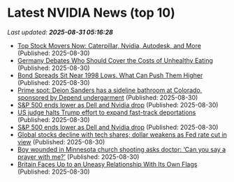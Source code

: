 # Latest NVIDIA News (top 10)
_Last updated: **2025-08-31 05:16:28**_

- [Top Stock Movers Now: Caterpillar, Nvidia, Autodesk, and More](https://biztoc.com/x/0054f0243ffb7f39) (Published: 2025-08-30)
- [Germany Debates Who Should Cover the Costs of Unhealthy Eating](https://biztoc.com/x/db3a4f913113e66e) (Published: 2025-08-30)
- [Bond Spreads Sit Near 1998 Lows. What Can Push Them Higher](https://biztoc.com/x/d86f5f0c9bd862b2) (Published: 2025-08-30)
- [Prime spot: Deion Sanders has a sideline bathroom at Colorado, sponsored by Depend undergarment](https://biztoc.com/x/c63f1c06994c2b87) (Published: 2025-08-30)
- [S&P 500 ends lower as Dell and Nvidia drop](https://economictimes.indiatimes.com/markets/stocks/news/sp-500-ends-lower-as-dell-and-nvidia-drop/articleshow/123596019.cms) (Published: 2025-08-30)
- [US judge halts Trump effort to expand fast-track deportations](https://biztoc.com/x/d9f42ec7fe176636) (Published: 2025-08-30)
- [S&P 500 ends lower as Dell and Nvidia drop](https://economictimes.indiatimes.com/markets/stocks/news/sp-500-ends-lower-as-dell-and-nvidia-drop/articleshow/123595844.cms) (Published: 2025-08-30)
- [Global stocks decline with tech shares; dollar weakens as Fed rate cut in view](https://economictimes.indiatimes.com/markets/stocks/news/global-stocks-decline-with-tech-shares-dollar-weakens-as-fed-rate-cut-in-view/articleshow/123595782.cms) (Published: 2025-08-30)
- [Boy wounded in Minnesota church shooting asks doctor: ‘Can you say a prayer with me?’](https://biztoc.com/x/79f0e875ac0ee9fb) (Published: 2025-08-30)
- [Britain Faces Up to an Uneasy Relationship With Its Own Flags](https://biztoc.com/x/45027d0751119beb) (Published: 2025-08-30)
